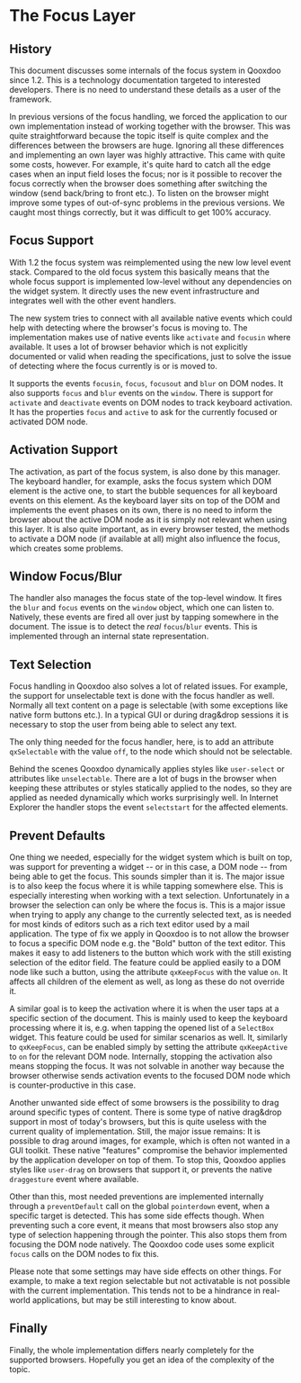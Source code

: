 # The Focus Layer

## History

This document discusses some internals of the focus system in Qooxdoo since 1.2.
This is a technology documentation targeted to interested developers. There is
no need to understand these details as a user of the framework.

In previous versions of the focus handling, we forced the application to our own
implementation instead of working together with the browser. This was quite
straightforward because the topic itself is quite complex and the differences
between the browsers are huge. Ignoring all these differences and implementing
an own layer was highly attractive. This came with quite some costs, however.
For example, it's quite hard to catch all the edge cases when an input field
loses the focus; nor is it possible to recover the focus correctly when the
browser does something after switching the window (send back/bring to front
etc.). To listen on the browser might improve some types of out-of-sync problems
in the previous versions. We caught most things correctly, but it was difficult
to get 100% accuracy.

## Focus Support

With 1.2 the focus system was reimplemented using the new low level event stack.
Compared to the old focus system this basically means that the whole focus
support is implemented low-level without any dependencies on the widget system.
It directly uses the new event infrastructure and integrates well with the other
event handlers.

The new system tries to connect with all available native events which could
help with detecting where the browser's focus is moving to. The implementation
makes use of native events like `activate` and `focusin` where available. It
uses a lot of browser behavior which is not explicitly documented or valid when
reading the specifications, just to solve the issue of detecting where the focus
currently is or is moved to.

It supports the events `focusin`, `focus`, `focusout` and `blur` on DOM nodes.
It also supports `focus` and `blur` events on the `window`. There is support for
`activate` and `deactivate` events on DOM nodes to track keyboard activation. It
has the properties `focus` and `active` to ask for the currently focused or
activated DOM node.

## Activation Support

The activation, as part of the focus system, is also done by this manager. The
keyboard handler, for example, asks the focus system which DOM element is the
active one, to start the bubble sequences for all keyboard events on this
element. As the keyboard layer sits on top of the DOM and implements the event
phases on its own, there is no need to inform the browser about the active DOM
node as it is simply not relevant when using this layer. It is also quite
important, as in every browser tested, the methods to activate a DOM node (if
available at all) might also influence the focus, which creates some problems.

## Window Focus/Blur

The handler also manages the focus state of the top-level window. It fires the
`blur` and `focus` events on the `window` object, which one can listen to.
Natively, these events are fired all over just by tapping somewhere in the
document. The issue is to detect the _real_ `focus`/`blur` events. This is
implemented through an internal state representation.

## Text Selection

Focus handling in Qooxdoo also solves a lot of related issues. For example, the
support for unselectable text is done with the focus handler as well. Normally
all text content on a page is selectable (with some exceptions like native form
buttons etc.). In a typical GUI or during drag&drop sessions it is necessary to
stop the user from being able to select any text.

The only thing needed for the focus handler, here, is to add an attribute
`qxSelectable` with the value `off`, to the node which should not be
selectable.

Behind the scenes Qooxdoo dynamically applies styles like `user-select` or
attributes like `unselectable`. There are a lot of bugs in the browser when
keeping these attributes or styles statically applied to the nodes, so they are
applied as needed dynamically which works surprisingly well. In Internet
Explorer the handler stops the event `selectstart` for the affected elements.

## Prevent Defaults

One thing we needed, especially for the widget system which is built on top, was
support for preventing a widget -- or in this case, a DOM node -- from being
able to get the focus. This sounds simpler than it is. The major issue is to
also keep the focus where it is while tapping somewhere else. This is especially
interesting when working with a text selection. Unfortunately in a browser the
selection can only be where the focus is. This is a major issue when trying to
apply any change to the currently selected text, as is needed for most kinds of
editors such as a rich text editor used by a mail application. The type of fix
we apply in Qooxdoo is to not allow the browser to focus a specific DOM node
e.g. the "Bold" button of the text editor. This makes it easy to add listeners
to the button which work with the still existing selection of the editor field.
The feature could be applied easily to a DOM node like such a button, using the
attribute `qxKeepFocus` with the value `on`. It affects all children of the
element as well, as long as these do not override it.

A similar goal is to keep the activation where it is when the user taps at a
specific section of the document. This is mainly used to keep the keyboard
processing where it is, e.g. when tapping the opened list of a `SelectBox`
widget. This feature could be used for similar scenarios as well. It, similarly
to `qxKeepFocus`, can be enabled simply by setting the attribute `qxKeepActive`
to `on` for the relevant DOM node. Internally, stopping the activation also
means stopping the focus. It was not solvable in another way because the browser
otherwise sends activation events to the focused DOM node which is
counter-productive in this case.

Another unwanted side effect of some browsers is the possibility to drag around
specific types of content. There is some type of native drag&drop support in
most of today's browsers, but this is quite useless with the current quality of
implementation. Still, the major issue remains: It is possible to drag around
images, for example, which is often not wanted in a GUI toolkit. These native
"features" compromise the behavior implemented by the application developer on
top of them. To stop this, Qooxdoo applies styles like `user-drag` on browsers
that support it, or prevents the native `draggesture` event where available.

Other than this, most needed preventions are implemented internally through a
`preventDefault` call on the global `pointerdown` event, when a specific target
is detected. This has some side effects though. When preventing such a core
event, it means that most browsers also stop any type of selection happening
through the pointer. This also stops them from focusing the DOM node natively.
The Qooxdoo code uses some explicit `focus` calls on the DOM nodes to fix this.

Please note that some settings may have side effects on other things. For
example, to make a text region selectable but not activatable is not possible
with the current implementation. This tends not to be a hindrance in real-world
applications, but may be still interesting to know about.

## Finally

Finally, the whole implementation differs nearly completely for the supported
browsers. Hopefully you get an idea of the complexity of the topic.
